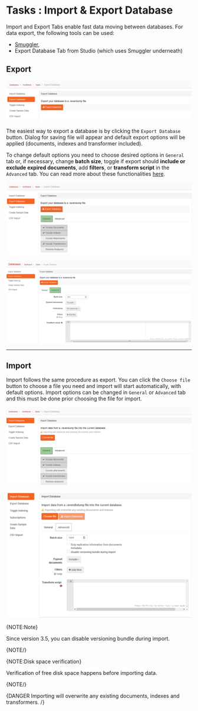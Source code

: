 ﻿# Tasks : Import & Export Database

Import and Export Tabs enable fast data moving between databases. For data export, the following tools can be used:

- [Smuggler](../../../server/administration/exporting-and-importing-data),
- Export Database Tab from Studio (which uses Smuggler underneath)

## Export

![Figure 1. Tasks. Import and Export Database Tab.](images/tasks-import_and_export_database_tab-1.png)

The easiest way to export a database is by clicking the `Export Database` button. Dialog for saving file will appear and default export options will be applied (documents, indexes and transformer included).

To change default options you need to choose desired options in `General` tab or, if necessary, change **batch size**, toggle if export should **include or exclude expired documents**, add **filters**, or **transform script** in the `Advanced` tab. You can read more about these functionalities [here](../../../server/administration/exporting-and-importing-data#filtering).

![Figure 2. Tasks. Export Database Tab. General Tab.](images/tasks-export_database_tab-general-2.png)

![Figure 3. Tasks. Export Database Tab. Advanced Tab.](images/tasks-export_database_tab-advanced-3.png)

<hr />

## Import

Import follows the same procedure as export. You can click the `Choose file` button to choose a file you need and import will start automatically, with default options. Import options can be changed in `General` or `Advanced` tab and this must be done prior choosing the file for import.

![Figure 4. Tasks. Import Database Tab. General Tab.](images/tasks-import_database_tab-general-4.png)

![Figure 5. Tasks. Import Database Tab. Advanced Tab.](images/tasks-import_database_tab-advanced-5.png)

{NOTE:Note}

Since version 3.5, you can disable versioning bundle during import.

{NOTE/}

{NOTE:Disk space verification}

Verification of free disk space happens before importing data.

{NOTE/}

{DANGER Importing will overwrite any existing documents, indexes and transformers. /} 
